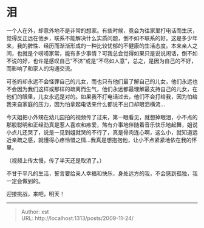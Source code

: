 # 泪


一个人在外，却意外地不是非常的想家。有些时候，竟会为往家里打电话而生厌，觉得反正远在他乡，联系不能解决什么实质问题，倒不如不联系的好。这是多少年来，我的脾性、经历而渐渐形成的一种比较忧郁的不健康的生活态度。本来亲人之间，也就是个唠唠家常，能有多少事情？可我总会觉得如果只是说说闲话，倒不如不说的好，也许是感叹自己“不济”或是“不尽如人意”，总之，是因为自己的不好，而影响了和家人的沟通交流。

可爸妈却永远不会怪罪自己的儿女，而也只有他们最了解自己的儿女，他们永远也不会因为我们这样或那样的疏离而生气，他们永远都最理解最支持自己的儿女，在他们的眼里，儿女永远是对的。如果我不打电话过去，他们不会打给我，因为怕给我来自家庭的压力，因为怕拿起电话来什么都说不出口却眼泪横流...

今天姐把小外甥在幼儿园拍的视频传了过来，第一眼看见，就想掉眼泪，小不点的那股聪明和正经劲真是惹人喜欢和疼爱，煞有介事地伴随着音乐快乐地起舞，姐说小点儿还哭了，说是一见到姐就哭的不行了，真是骨肉连心啊，这么小，就知道远近亲疏之感，就懂得心疼怜惜之情...我真是想抱抱他，让小不点紧紧地依在我的怀里。

（视频上传太慢，传了半天还是取消了。）

不甘于平凡的生活，誓言要给亲人幸福和快乐，身处远方的我，不会感到孤独，我一定会做到的。

迎接挑战，来吧，明天！

---

> Author: xst  
> URL: http://localhost:1313/posts/2009-11-24/  

